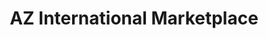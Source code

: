 ---
title: "AZ International Marketplace"
url: /mesa/az-international-marketplace/
shop: supermarket
---